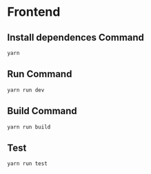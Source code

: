 # Frontend

## Install dependences Command

```
yarn
```

## Run Command

```
yarn run dev
```

## Build Command

```
yarn run build
```

## Test

```
yarn run test
```
